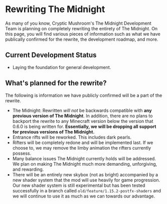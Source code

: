 # Rewriting The Midnight

As many of you know, Cryptic Mushroom's The Midnight Development Team is planning on completely rewriting the entirety of The Midnight. On this page, you will find various pieces of information such as what we have publically confirmed for the rewrite, the development roadmap, and more.

## Current Development Status

- Laying the foundation for general development.

## What's planned for the rewrite?

The following is information we have publicly confirmed will be a part of the rewrite.

- The Midnight: Rewritten *will not* be backwards compatible with **any previous version of The Midnight**. In addition, there are no plans to backport the rewrite to any Minecraft version below the version that 0.6.0 is being written for. **Essentially, we will be dropping all support for previous versions of The Midnight.**
- Entrance rifts will be reworked. This includes dark pearls.
- Rifters will be completely redone and will be implemented last. If we choose to, we may remove the limby animation the rifters currently possess.
- Many balance issues The Midnight currently holds will be addressed. We plan on making The Midnight much more demanding, unforgiving, and rewarding.
- There will be an entirely new skybox (not as bright) accompanied by a new shader system that the mod will use heavily for game progression. Our new shader system is still experimental but has been tested successfully in a branch called `old/feature/1.15.2-postfx-shaders` and we will continue to use it as much as we can towards our advantage.
